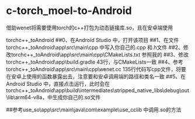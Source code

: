 # c-torch_moel-to-Android
借助wenet将需要使用torch的c++打包为动态链接库.so，且在安卓端使用


torchc++_toAndroid
##0、在Android Studio 中，打开该项目
##1、在文件torchc++_toAndroid\app\src\main\cpp 中写入你自己的.cpp 和.h文件
##2、修改torchc++_toAndroid\app\src\main\cpp\CMakeLists.txt  参照我的
##3、修改 torchc++_toAndroid\app\build.gradle  43行，与CMakeLists一致
##4、参考 torchc++_toAndroid\app\src\main\cpp\wenet.cc  135行代码写cpp文件，将要在安卓上使用的函数暴露出去，注意要和安卓调用端的路径和类名一致
##5、在Android Studio 中，直接点击运行，此时会在torchc++_toAndroid\\app\build\intermediates\stripped_native_libs\debug\out\lib\arm64-v8a，中生成你自己的.so文件



##参考use_so\app\src\main\java\com\example\use_cclib 中调用.so的方法



